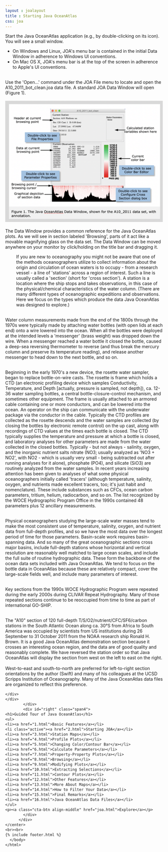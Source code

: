 ```yaml
---
layout : joalayout
title : Starting Java OceanAtlas
css: joa
---
```

<p>Start the Java OceanAtlas application (e.g., by double-clicking on its icon). You will see a small window.<ul>
	<li>On Windows and Linux, JOA's menu bar is contained in the initial Data Window in adherence to Windows UI conventions.</li>
	<li>On Mac OS X, JOA's menu bar is at the top of the screen in adherence to Apple's UI conventions.</li>
	</ul>
		<br>
	Use the 'Open…' command under the JOA File menu to locate and open the A10_2011_bot_clean.joa data file. A standard JOA Data Window will open (Figure 1).<br><br>
    <img alt="Gt_fig-01" class="gt_image" src="assets/images/fig1.png">
<br><br>
The Data Window provides a common reference for the Java OceanAtlas plots. As we will see in section labeled 'Browsing', parts of it act like a movable magnifying glass on the data set. The Data Window can be moved anywhere on your monitor by click/holding on the title bar and dragging it.</p>

<p class="oceanography_text" style="padding-left:35px;">
If you are new to oceanography you might not be aware that one of the methods oceanographers utilize to collect information about the origin and circulation of ocean waters is to occupy - from a research vessel - a line of 'stations' across a region of interest. Such a line is usually called a 'section' (short for 'cross section'). A station is a location where the ship stops and takes observations, in this case of the physical/chemical characteristics of the water column. (There are many different types of oceanographic expeditions and observations. Here we focus on the types which produce the data Java OceanAtlas was designed to explore.)<br><br>

Water column measurements made from the end of the 1800s through the 1970s were typically made by attaching water bottles (with open lids at each end) onto a wire lowered into the ocean. When all the bottles were deployed at the intended levels a 'messenger' (brass weight) was dropped down the wire. When a messenger reached a water bottle it closed the bottle, caused a deep-sea reversing thermometer to reverse (and thus break the mercury column and preserve its temperature reading), and release another messenger to head down to the next bottle, and so on.<br><br>

Beginning in the early 1970's a new device, the rosette water sampler, began to replace bottle-on-wire casts. The rosette is frame which holds a CTD (an electronic profiling device which samples Conductivity, Temperature, and Depth [actually, pressure is sampled, not depth]), ca. 12-36 water sampling bottles, a central bottle-closure-control mechanism, and sometimes other equipment. The frame is usually attached to an armored cable containing one or more conductors, and can be lowered into the ocean. An operator on the ship can communicate with the underwater package via the conductor in the cable. Typically the CTD profiles are collected as the rosette descends and the water samples are collected (by closing the bottles by electronic remote control) on the up cast, along with recordings of CTD values at the times each bottle is closed. The CTD typically supplies the temperature and pressure at which a bottle is closed, and laboratory analyses for other parameters are made from the water collected in the closed bottles. Typically - but not always - salinity, oxygen, and the inorganic nutrient salts nitrate (NO3; usually analyzed as 'NO3 + NO2', with NO2 - which is usually very small - being subtracted out after running analyses for it alone), phosphate (PO4), and silicate (SiO3) are routinely analyzed from the water samples. In recent years increasing attention has been given to analyses of what some physical oceanographers initially called 'tracers' (although temperature, salinity, oxygen, and nutrients made excellent tracers, too; it's just habit and nomenclature). These include substances such as CFCs, ocean carbon parameters, tritium, helium, radiocarbon, and so on. The list recognized by the WOCE Hydrographic Program Office in the 1990s contained 48 parameters plus 12 ancillary measurements.<br><br>

Physical oceanographers studying the large-scale water masses tend to make the most consistent use of temperature, salinity, oxygen, and nutrient data from full-depth profiles, and so we have the most data over the longest period of time for those parameters. Basin-scale work requires basin-spanning data. And so many of the great oceanographic sections cross major basins, include full-depth stations whose horizontal and vertical resolution are reasonably well matched to large ocean scales, and include the full suite of routine hydrographic data. These form the backbone of the ocean data sets included with Java OceanAtlas. We tend to focus on the bottle data in OceanAtlas because these are relatively compact, cover the large-scale fields well, and include many parameters of interest.<br><br>

Key sections from the 1990s WOCE Hydrographic Program were repeated during the early 2000s during CLIVAR Repeat Hydrography. Many of those repeated sections continue to be reoccupied from time to time as part of international GO-SHIP.<br><br>

The "A10" section of 120 full-depth T/S/O2/nutrient/CFC/SF6/carbon stations in the South Atlantic Ocean along ca. 30°S from Africa to South America was occupied by scientists from US institutions during 26 September to 31 October 2011 from the NOAA research ship Ronald H. Brown. It is a good Java OceanAtlas demonstration section because it crosses an interesting ocean region, and the data are of good quality and reasonably complete. We have reversed the station order so that Java OceanAtlas will display the section from west on the left to east on the right.
	<br><br>
	West-to-east and south-to-north are preferred for left-to-right section orientations by the author (Swift) and many of his colleagues at the UCSD Scripps Institution of Oceanography. Many of the Java OceanAtlas data files are organized to reflect this preference.</p>

	</div>
	</div>
			</div>     
			<div id="right" class="span4">        
	<h1>Guided Tour of Java OceanAtlas</h1>
	<ul>
	<li><a href="1.html">Basic Features</a></li>
	<li class="active"><a href="2.html">Starting JOA</a></li>
	<li><a href="3.html">Station Maps</a></li>
	<li><a href="4.html">Profile Plots</a></li>
	<li><a href="5.html">Changing Color/Contour Bar</a></li>
	<li><a href="6.html">Calculate Parameters</a></li>
	<li><a href="7.html">Property-Property Plots</a></li>
	<li><a href="8.html">Browsing</a></li>
	<li><a href="9.html">Modifying Plots</a></li>
	<li><a href="10.html">Extracting Selections</a></li>
	<li><a href="11.html">Contour Plots</a></li>
	<li><a href="12.html">Other Features</a></li>
	<li><a href="13.html">More About Maps</a></li>
	<li><a href="14.html">How to Filter Your Data</a></li>
	<li><a href="15.html">Final Remarks</a></li>
	<li><a href="16.html">Java OceanAtlas Data Files</a></li>
	</ul>
	<p><a class="cta-btn align-middle" href="joa.html">Explore</a></p>
	        </div>       
	      </div>
	</center>
	<br><br>
	{% include footer.html %}
	  </body>
	</html>
